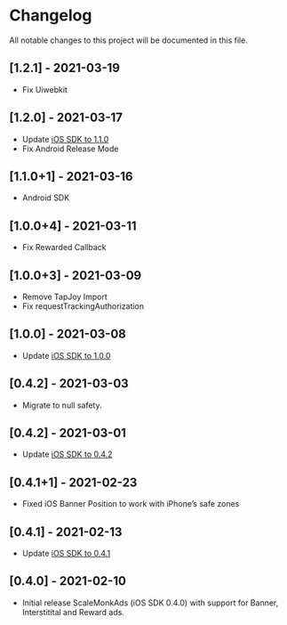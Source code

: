 # Changelog
All notable changes to this project will be documented in this file.

## [1.2.1] - 2021-03-19
- Fix Uiwebkit

## [1.2.0] - 2021-03-17
- Update [iOS SDK to 1.1.0](https://github.com/scalemonk/mediation-sdk-ios-framework/blob/master/CHANGELOG.md#changelog)
- Fix Android Release Mode

## [1.1.0+1] - 2021-03-16
- Android SDK

## [1.0.0+4] - 2021-03-11
- Fix Rewarded Callback

## [1.0.0+3] - 2021-03-09
- Remove TapJoy Import
- Fix requestTrackingAuthorization

## [1.0.0] - 2021-03-08
- Update [iOS SDK to 1.0.0](https://github.com/scalemonk/mediation-sdk-ios-framework/blob/master/CHANGELOG.md#100---2021-03-05)

## [0.4.2] - 2021-03-03
- Migrate to null safety.

## [0.4.2] - 2021-03-01
- Update [iOS SDK to 0.4.2](https://github.com/scalemonk/mediation-sdk-ios-framework/blob/master/CHANGELOG.md#042---2021-03-01)

## [0.4.1+1] - 2021-02-23
- Fixed iOS Banner Position to work with iPhone’s safe zones

## [0.4.1] - 2021-02-13
- Update [iOS SDK to 0.4.1](https://github.com/scalemonk/mediation-sdk-ios-framework/blob/master/CHANGELOG.md#041---2021-02-12)

## [0.4.0] - 2021-02-10
- Initial release ScaleMonkAds (iOS SDK 0.4.0) with support for Banner, Interstitital and Reward ads.